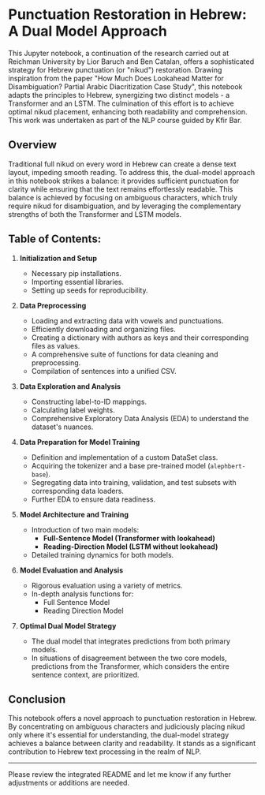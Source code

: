 # **Punctuation Restoration in Hebrew: A Dual Model Approach**

This Jupyter notebook, a continuation of the research carried out at Reichman University by Lior Baruch and Ben Catalan, offers a sophisticated strategy for Hebrew punctuation (or "nikud") restoration. Drawing inspiration from the paper "How Much Does Lookahead Matter for Disambiguation? Partial Arabic Diacritization Case Study", this notebook adapts the principles to Hebrew, synergizing two distinct models - a Transformer and an LSTM. The culmination of this effort is to achieve optimal nikud placement, enhancing both readability and comprehension. This work was undertaken as part of the NLP course guided by Kfir Bar.

## **Overview**

Traditional full nikud on every word in Hebrew can create a dense text layout, impeding smooth reading. To address this, the dual-model approach in this notebook strikes a balance: it provides sufficient punctuation for clarity while ensuring that the text remains effortlessly readable. This balance is achieved by focusing on ambiguous characters, which truly require nikud for disambiguation, and by leveraging the complementary strengths of both the Transformer and LSTM models.

## **Table of Contents:**

1. **Initialization and Setup**
    - Necessary pip installations.
    - Importing essential libraries.
    - Setting up seeds for reproducibility.
  
2. **Data Preprocessing**
    - Loading and extracting data with vowels and punctuations.
    - Efficiently downloading and organizing files.
    - Creating a dictionary with authors as keys and their corresponding files as values.
    - A comprehensive suite of functions for data cleaning and preprocessing.
    - Compilation of sentences into a unified CSV.

3. **Data Exploration and Analysis**
    - Constructing label-to-ID mappings.
    - Calculating label weights.
    - Comprehensive Exploratory Data Analysis (EDA) to understand the dataset's nuances.

4. **Data Preparation for Model Training**
    - Definition and implementation of a custom DataSet class.
    - Acquiring the tokenizer and a base pre-trained model (`alephbert-base`).
    - Segregating data into training, validation, and test subsets with corresponding data loaders.
    - Further EDA to ensure data readiness.

5. **Model Architecture and Training**
    - Introduction of two main models:
        - **Full-Sentence Model (Transformer with lookahead)**
        - **Reading-Direction Model (LSTM without lookahead)**
    - Detailed training dynamics for both models.

6. **Model Evaluation and Analysis**
    - Rigorous evaluation using a variety of metrics.
    - In-depth analysis functions for:
        - Full Sentence Model
        - Reading Direction Model

7. **Optimal Dual Model Strategy**
    - The dual model that integrates predictions from both primary models.
    - In situations of disagreement between the two core models, predictions from the Transformer, which considers the entire sentence context, are prioritized.

## **Conclusion**

This notebook offers a novel approach to punctuation restoration in Hebrew. By concentrating on ambiguous characters and judiciously placing nikud only where it's essential for understanding, the dual-model strategy achieves a balance between clarity and readability. It stands as a significant contribution to Hebrew text processing in the realm of NLP.

--- 

Please review the integrated README and let me know if any further adjustments or additions are needed.